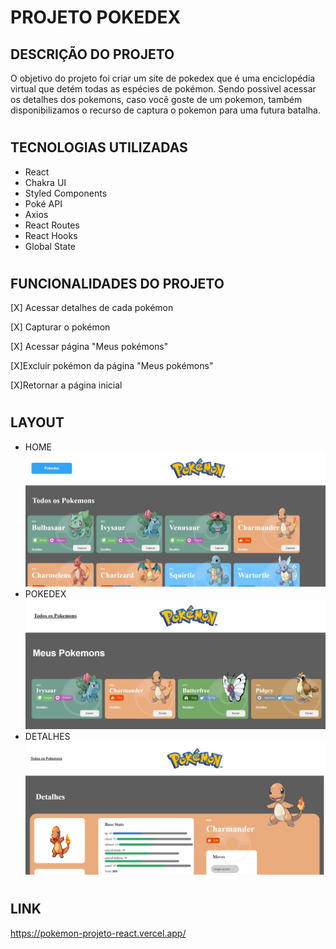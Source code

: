 # PROJETO POKEDEX

## DESCRIÇÃO DO PROJETO
O objetivo do projeto foi criar um site de pokedex que  é uma enciclopédia virtual que detém todas as espécies de pokémon. Sendo possivel acessar os detalhes dos pokemons, caso você goste de um pokemon, também disponibilizamos o recurso de captura o pokemon para uma futura batalha.

# 
## TECNOLOGIAS UTILIZADAS
- React
- Chakra UI
- Styled Components
- Poké API
- Axios
- React Routes
- React Hooks
- Global State
#
## FUNCIONALIDADES DO PROJETO
[X] Acessar detalhes de cada pokémon

[X] Capturar o pokémon

[X] Acessar página "Meus pokémons"

[X]Excluir pokémon da página "Meus pokémons"

[X]Retornar a página inicial
#
## LAYOUT

- HOME
![HOMEPAGE](./HOME1.jpg)
- POKEDEX
![POKEDEX](./POKEDEX.jpg)
- DETALHES
![DETALHES](./DEYA.jpg)
#
## LINK

https://pokemon-projeto-react.vercel.app/
